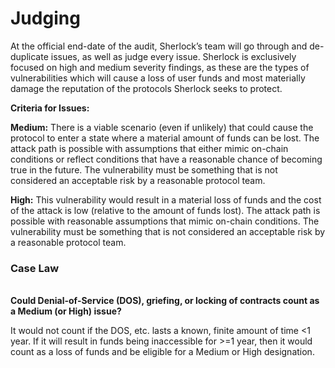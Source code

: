 # Judging

At the official end-date of the audit, Sherlock’s team will go through and de-duplicate issues, as well as judge every issue. Sherlock is exclusively focused on high and medium severity findings, as these are the types of vulnerabilities which will cause a loss of user funds and most materially damage the reputation of the protocols Sherlock seeks to protect.

**Criteria for Issues:**

**Medium:** There is a viable scenario (even if unlikely) that could cause the protocol to enter a state where a material amount of funds can be lost. The attack path is possible with assumptions that either mimic on-chain conditions or reflect conditions that have a reasonable chance of becoming true in the future. The vulnerability must be something that is not considered an acceptable risk by a reasonable protocol team.

**High:** This vulnerability would result in a material loss of funds and the cost of the attack is low (relative to the amount of funds lost). The attack path is possible with reasonable assumptions that mimic on-chain conditions. The vulnerability must be something that is not considered an acceptable risk by a reasonable protocol team.

### **Case Law**

\
**Could Denial-of-Service (DOS), griefing, or locking of contracts count as a Medium (or High) issue?**

It would not count if the DOS, etc. lasts a known, finite amount of time <1 year. If it will result in funds being inaccessible for >=1 year, then it would count as a loss of funds and be eligible for a Medium or High designation.
